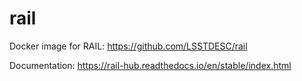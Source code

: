# rail

Docker image for RAIL: https://github.com/LSSTDESC/rail

Documentation: https://rail-hub.readthedocs.io/en/stable/index.html
